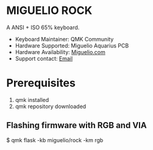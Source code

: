 # MIGUELIO ROCK

A ANSI + ISO 65% keyboard.

* Keyboard Maintainer: QMK Community
* Hardware Supported: Miguelio Aquarius PCB
* Hardware Availability: [Miguelio.com](https://www.miguelio.com)
* Support contact: [Email](mailto:teclados@miguelio.com)

# Prerequisites

1) qmk installed
2) qmk repository downloaded

## Flashing firmware with RGB and VIA

$ qmk flask -kb miguelio/rock -km rgb
